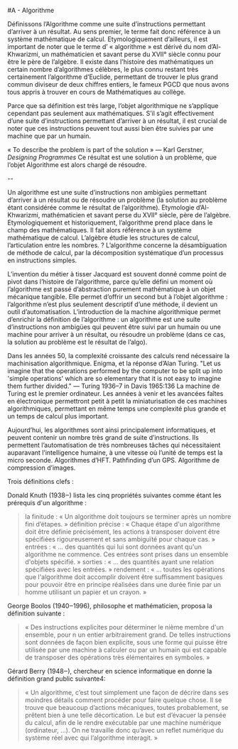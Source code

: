 #A - Algorithme


Définissons l’Algorithme comme une suite d’instructions permettant d’arriver à un résultat. Au sens premier, le terme fait donc référence à un système mathématique de calcul. Etymologiquement d’ailleurs, il est important de noter que le terme d’ « algorithme » est dérivé du nom d’Al-Khwarizmi, un mathématicien et savant perse du XVII° siècle connu pour être le père de l’algèbre.
Il existe dans l’histoire des mathématiques un certain nombre d’algorithmes célèbres, le plus connu restant très certainement l’algorithme d’Euclide, permettant de trouver le plus grand commun diviseur de deux chiffres entiers, le fameux PGCD que nous avons tous appris à trouver en cours de Mathématiques au collège.

Parce que sa définition est très large, l’objet algorithmique ne s’applique cependant pas seulement aux mathématiques. S’il s’agit effectivement d’une suite d’instructions permettant d’arriver à un résultat, il est crucial de noter que ces instructions peuvent tout aussi bien être suivies par une machine que par un humain. 

« To describe the problem is part of the solution » — Karl Gerstner, *Designing Programmes*
Ce résultat est une solution à un problème, que l’objet Algorithme est alors chargé de résoudre.


--

Un algorithme est une suite d’instructions non ambigües permettant d’arriver à un résultat ou de résoudre un problème (la solution au problème étant considérée comme le résultat de l’algorithme).
Etymologie d’Al-Khwarizmi, mathématicien et savant perse du XVII° siècle, père de l’algèbre.
Etymologiquement et historiquement, l’algorithme prend place dans le champ des mathématiques.
Il fait alors référence à un système mathématique de calcul.
L’algèbre étudie les structures de calcul, l’articulation entre les nombres.
? L’algorithme concerne la désambïguation de méthode de calcul, par la décomposition systématique d’un processus en instructions simples.

L’invention du métier à tisser Jacquard est souvent donné comme point de pivot dans l’histoire de l’algorithme, parce qu’elle défini un moment où l’algorithme est passé d’abstraction purement mathématique à un objet mécanique tangible.
Elle permet d’offrir un second but à l’objet algorithme : l’algorithme n’est plus seulement descriptif d’une méthode, il devient un outil d’automatisation.
L’introduction de la machine algorithmique permet d’enrichir la définition de l’algorithme : un algorithme est une suite d’instructions non ambigües qui peuvent être suivi par un humain ou une machine pour arriver à un résultat, ou résoudre un problème (dans ce cas, la solution au problème est le résultat de l’algo).

Dans les années 50, la complexité croissante des calculs rend nécessaire la machinisation algorithmique.
Enigma, et la réponse d’Alan Turing.
"Let us imagine that the operations performed by the computer to be split up into 'simple operations' which are so elementary that it is not easy to imagine them further divided." — Turing 1936–7 in Davis 1965:136
La machine de Turing est le premier ordinateur. Les années à venir et les avancées faîtes en électronique permettront petit à petit la miniaturisation de ces machines algorithmiques, permettant en même temps une complexité plus grande et un temps de calcul plus important.

Aujourd’hui, les algorithmes sont ainsi principalement informatiques, et peuvent contenir un nombre très grand de suite d’instructions.
Ils permettent l’automatisation de très nombreuses tâches qui nécessitaient auparavant l’intelligence humaine, à une vitesse où l’unité de temps est la micro seconde.
Algorithmes d’HFT.
Pathfinding d’un GPS.
Algorithme de compression d’images.

Trois définitions clefs :

Donald Knuth (1938‒) lista les cinq propriétés suivantes comme étant les prérequis d'un algorithme :
> la finitude : « Un algorithme doit toujours se terminer après un nombre fini d’étapes. »
> définition précise : « Chaque étape d'un algorithme doit être définie précisément, les actions à transposer doivent être spécifiées rigoureusement et sans ambiguïté pour chaque cas. »
> entrées : « … des quantités qui lui sont données avant qu'un algorithme ne commence. Ces entrées sont prises dans un ensemble d'objets spécifié. »
> sorties : « … des quantités ayant une relation spécifiées avec les entrées. »
> rendement : « … toutes les opérations que l'algorithme doit accomplir doivent être suffisamment basiques pour pouvoir être en principe réalisées dans une durée finie par un homme utilisant un papier et un crayon. »

George Boolos (1940‒1996), philosophe et mathématicien, proposa la définition suivante :
> « Des instructions explicites pour déterminer le nième membre d'un ensemble, pour n un entier arbitrairement grand. De telles instructions sont données de façon bien explicite, sous une forme qui puisse être utilisée par une machine à calculer ou par un humain qui est capable de transposer des opérations très élémentaires en symboles. »

Gérard Berry (1948‒), chercheur en science informatique en donne la définition grand public suivante4:
> « Un algorithme, c’est tout simplement une façon de décrire dans ses moindres détails comment procéder pour faire quelque chose. Il se trouve que beaucoup d’actions mécaniques, toutes probablement, se prêtent bien à une telle décortication. Le but est d’évacuer la pensée du calcul, afin de le rendre exécutable par une machine numérique (ordinateur, …). On ne travaille donc qu’avec un reflet numérique du système réel avec qui l’algorithme interagit. »